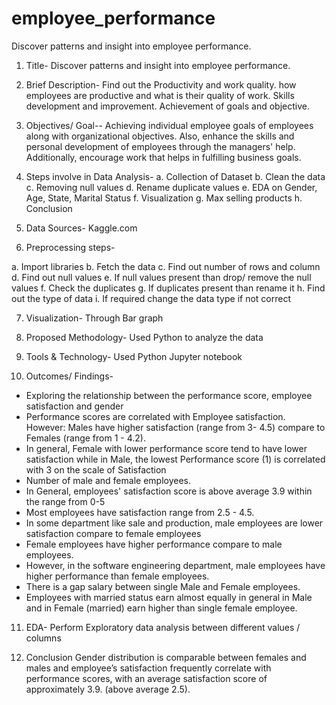 # employee_performance
Discover patterns and insight into employee performance.

1.	Title- Discover patterns and insight into employee performance.

2.	Brief Description-
Find out the Productivity and work quality. how employees are productive and what is their quality of work. Skills development and improvement. Achievement of goals and objective.


3.	Objectives/ Goal--    Achieving individual employee goals of employees along with organizational objectives. Also, enhance the skills and personal development of employees through the managers' help. Additionally, encourage work that helps in fulfilling business goals.

4.	Steps involve in Data Analysis-
a.	Collection of Dataset 
b.	Clean the data
c.	Removing null values
d.	Rename duplicate values
e.	EDA on Gender, Age, State, Marital Status
f.	Visualization
g.	Max selling products
h.	Conclusion

5.	Data Sources- Kaggle.com

6.	Preprocessing steps- 

a.	Import libraries
b.	Fetch the data
c.	Find out number of rows and column
d.	Find out null values
e.	If null values present than drop/ remove the null values
f.	Check the duplicates
g.	If duplicates present than rename it
h.	Find out the type of data
i.	If required change the data type if not correct


7.	Visualization- Through Bar graph 

8.	Proposed Methodology- Used Python to analyze the data

9.	Tools & Technology- Used Python Jupyter notebook

10.	Outcomes/ Findings- 

-	Exploring the relationship between the performance score, employee satisfaction and gender
-	Performance scores are correlated with Employee satisfaction. However: Males have higher satisfaction (range from 3- 4.5) compare to Females (range from 1 - 4.2).
-	In general, Female with lower performance score tend to have lower satisfaction while in Male, the lowest Performance score (1) is correlated with 3 on the scale of Satisfaction
-	Number of male and female employees.
-	In General, employees' satisfaction score is above average 3.9 within the range from 0-5
-	Most employees have satisfaction range from 2.5 - 4.5.
-	In some department like sale and production, male employees are lower satisfaction compare to female employees
-	Female employees have higher performance compare to male employees.
-	However, in the software engineering department, male employees have higher performance than female employees.
-	There is a gap salary between single Male and Female employees.
-	Employees with married status earn almost equally in general in Male and in Female (married) earn higher than single female employee.


11.	EDA- 
Perform Exploratory data analysis between different values / columns

12.	Conclusion
Gender distribution is comparable between females and males and employee’s satisfaction frequently correlate with performance scores, with an average satisfaction score of approximately 3.9. (above average 2.5). 
